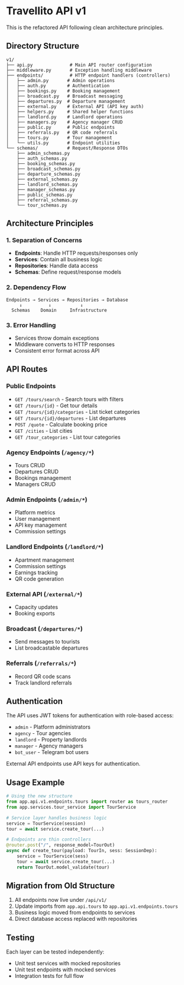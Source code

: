 # Travellito API v1

This is the refactored API following clean architecture principles.

## Directory Structure

```
v1/
├── api.py              # Main API router configuration
├── middleware.py       # Exception handling middleware
├── endpoints/          # HTTP endpoint handlers (controllers)
│   ├── admin.py       # Admin operations
│   ├── auth.py        # Authentication
│   ├── bookings.py    # Booking management
│   ├── broadcast.py   # Broadcast messaging
│   ├── departures.py  # Departure management
│   ├── external.py    # External API (API key auth)
│   ├── helpers.py     # Shared helper functions
│   ├── landlord.py    # Landlord operations
│   ├── managers.py    # Agency manager CRUD
│   ├── public.py      # Public endpoints
│   ├── referrals.py   # QR code referrals
│   ├── tours.py       # Tour management
│   └── utils.py       # Endpoint utilities
└── schemas/           # Request/Response DTOs
    ├── admin_schemas.py
    ├── auth_schemas.py
    ├── booking_schemas.py
    ├── broadcast_schemas.py
    ├── departure_schemas.py
    ├── external_schemas.py
    ├── landlord_schemas.py
    ├── manager_schemas.py
    ├── public_schemas.py
    ├── referral_schemas.py
    └── tour_schemas.py
```

## Architecture Principles

### 1. Separation of Concerns
- **Endpoints**: Handle HTTP requests/responses only
- **Services**: Contain all business logic
- **Repositories**: Handle data access
- **Schemas**: Define request/response models

### 2. Dependency Flow
```
Endpoints → Services → Repositories → Database
     ↓          ↓           ↓
  Schemas    Domain     Infrastructure
```

### 3. Error Handling
- Services throw domain exceptions
- Middleware converts to HTTP responses
- Consistent error format across API

## API Routes

### Public Endpoints
- `GET /tours/search` - Search tours with filters
- `GET /tours/{id}` - Get tour details
- `GET /tours/{id}/categories` - List ticket categories
- `GET /tours/{id}/departures` - List departures
- `POST /quote` - Calculate booking price
- `GET /cities` - List cities
- `GET /tour_categories` - List tour categories

### Agency Endpoints (`/agency/*`)
- Tours CRUD
- Departures CRUD
- Bookings management
- Managers CRUD

### Admin Endpoints (`/admin/*`)
- Platform metrics
- User management
- API key management
- Commission settings

### Landlord Endpoints (`/landlord/*`)
- Apartment management
- Commission settings
- Earnings tracking
- QR code generation

### External API (`/external/*`)
- Capacity updates
- Booking exports

### Broadcast (`/departures/*`)
- Send messages to tourists
- List broadcastable departures

### Referrals (`/referrals/*`)
- Record QR code scans
- Track landlord referrals

## Authentication

The API uses JWT tokens for authentication with role-based access:
- `admin` - Platform administrators
- `agency` - Tour agencies
- `landlord` - Property landlords
- `manager` - Agency managers
- `bot_user` - Telegram bot users

External API endpoints use API keys for authentication.

## Usage Example

```python
# Using the new structure
from app.api.v1.endpoints.tours import router as tours_router
from app.services.tour_service import TourService

# Service layer handles business logic
service = TourService(session)
tour = await service.create_tour(...)

# Endpoints are thin controllers
@router.post("/", response_model=TourOut)
async def create_tour(payload: TourIn, sess: SessionDep):
    service = TourService(sess)
    tour = await service.create_tour(...)
    return TourOut.model_validate(tour)
```

## Migration from Old Structure

1. All endpoints now live under `/api/v1/`
2. Update imports from `app.api.tours` to `app.api.v1.endpoints.tours`
3. Business logic moved from endpoints to services
4. Direct database access replaced with repositories

## Testing

Each layer can be tested independently:
- Unit test services with mocked repositories
- Unit test endpoints with mocked services
- Integration tests for full flow 